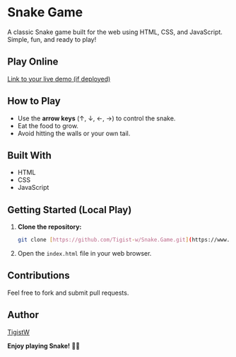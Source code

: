 # Snake Game

A classic Snake game built for the web using HTML, CSS, and JavaScript. Simple, fun, and ready to play!

## Play Online

[Link to your live demo (if deployed)](https://your-deployed-snake-game-url.com)

## How to Play

* Use the **arrow keys** (↑, ↓, ←, →) to control the snake.
* Eat the food to grow.
* Avoid hitting the walls or your own tail.

## Built With

* HTML
* CSS
* JavaScript

## Getting Started (Local Play)

1.  **Clone the repository:**
    ```bash
    git clone [https://github.com/Tigist-w/Snake.Game.git](https://www.google.com/search?q=https://github.com/Tigist-w/Snake.Game.git)
    ```
2.  Open the `index.html` file in your web browser.

## Contributions

Feel free to fork and submit pull requests.

## Author

[TigistW](https://github.com/Tigist-w)

**Enjoy playing Snake!** 🐍🍎
